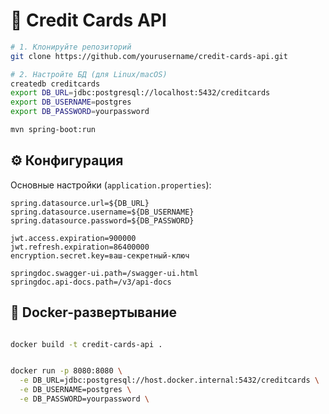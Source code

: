 # 🏦 Credit Cards API

```bash
# 1. Клонируйте репозиторий
git clone https://github.com/yourusername/credit-cards-api.git

# 2. Настройте БД (для Linux/macOS)
createdb creditcards
export DB_URL=jdbc:postgresql://localhost:5432/creditcards
export DB_USERNAME=postgres
export DB_PASSWORD=yourpassword

mvn spring-boot:run
```

## ⚙ Конфигурация

Основные настройки (`application.properties`):

```properties
spring.datasource.url=${DB_URL}
spring.datasource.username=${DB_USERNAME}
spring.datasource.password=${DB_PASSWORD}

jwt.access.expiration=900000     
jwt.refresh.expiration=86400000 
encryption.secret.key=ваш-секретный-ключ

springdoc.swagger-ui.path=/swagger-ui.html
springdoc.api-docs.path=/v3/api-docs
```
## 🐳 Docker-развертывание

```bash

docker build -t credit-cards-api .


docker run -p 8080:8080 \
  -e DB_URL=jdbc:postgresql://host.docker.internal:5432/creditcards \
  -e DB_USERNAME=postgres \
  -e DB_PASSWORD=yourpassword \

```
